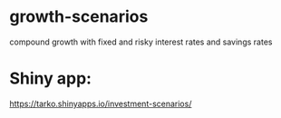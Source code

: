 # growth-scenarios
compound growth with fixed and risky interest rates and savings rates

# Shiny app:

https://tarko.shinyapps.io/investment-scenarios/
